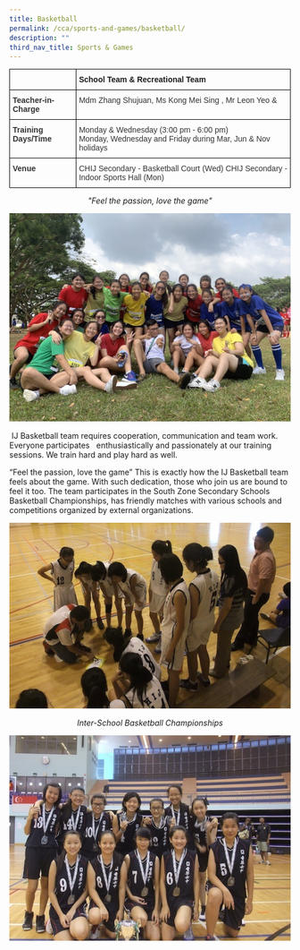 ```yaml
---
title: Basketball
permalink: /cca/sports-and-games/basketball/
description: ""
third_nav_title: Sports & Games
---
```

<style type="text/css">
.tg  {border-collapse:collapse;border-spacing:0;}
.tg td{border-color:black;border-style:solid;border-width:1px;font-family:Arial, sans-serif;font-size:14px;
  overflow:hidden;padding:10px 5px;word-break:normal;}
.tg th{border-color:black;border-style:solid;border-width:1px;font-family:Arial, sans-serif;font-size:14px;
  font-weight:normal;overflow:hidden;padding:10px 5px;word-break:normal;}
.tg .tg-1wig{font-weight:bold;text-align:left;vertical-align:top}
.tg .tg-pvk6{color:#333;text-align:left;vertical-align:middle}
.tg .tg-osjb{color:#333;font-weight:bold;text-align:left;vertical-align:top}
</style>
<table class="tg">
<thead>
  <tr>
    <th class="tg-osjb"></th>
    <th class="tg-1wig">School Team &amp; Recreational Team</th>
  </tr>
</thead>
<tbody>
  <tr>
    <td class="tg-osjb">Teacher-in-Charge<br></td>
    <td class="tg-pvk6"><span style="color:inherit;background-color:transparent">Mdm Zhang Shujuan, Ms Kong Mei Sing , Mr Leon Yeo &amp;</span><br><span style="color:inherit;background-color:transparent"></span><br></td>
  </tr>
  <tr>
    <td class="tg-osjb">Training Days/Time<br></td>
    <td class="tg-pvk6"><span style="color:inherit;background-color:transparent">Monday &amp; Wednesday (3:00 pm - 6:00 pm)</span><br><span style="color:inherit;background-color:transparent">Monday, Wednesday and Friday during Mar, Jun &amp; Nov holidays</span></td>
  </tr>
  <tr>
    <td class="tg-osjb">Venue<br></td>
    <td class="tg-pvk6"><span style="color:inherit;background-color:transparent">CHIJ Secondary - Basketball Court (Wed) CHIJ Secondary - Indoor Sports Hall (Mon)</span></td>
  </tr>
</tbody>
</table>

<center><i>"Feel the passion, love the game"</i></center>

![](/images/Basketball%202.jpg)

&nbsp;IJ Basketball team requires cooperation, communication and team work. Everyone participates&nbsp; &nbsp;enthusiastically and passionately at our training sessions. We train hard and play hard as well.

  

“Feel the passion, love the game” This is exactly how the IJ Basketball team feels about the game. With such dedication, those who join us are bound to feel it too. The team participates in the South Zone Secondary Schools Basketball Championships, has friendly matches with various schools and competitions organized by external organizations.

![](/images/Basketball%20(Students-2).jpg)
<center><i>Inter-School Basketball Championships</i></center>

![](/images/Basketball%20(Students-3).jpg)